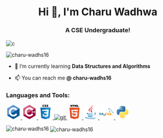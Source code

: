 <h1 align="center">Hi 👋, I'm Charu Wadhwa</h1>
<h3 align="center">A CSE Undergraduate!</h3>
<p><img align="center" width ="1100" src="https://images8.alphacoders.com/113/thumb-1920-1136157.png" alt="c" /></p>
<p align="left"> <img src="https://komarev.com/ghpvc/?username=charu-wadhs16&label=Profile%20views&color=0e75b6&style=flat" alt="charu-wadhs16" /> </p>


- 🌱 I’m currently learning **Data Structures and Algorithms**

- 📫 You can reach me **@ charu-wadhs16**


<h3 align="left">Languages and Tools:</h3>
<p align="left"> <a href="https://www.cprogramming.com/" target="_blank"> <img src="https://raw.githubusercontent.com/devicons/devicon/master/icons/c/c-original.svg" alt="c" width="40" height="40"/> </a> <a href="https://www.w3schools.com/cpp/" target="_blank"> <img src="https://raw.githubusercontent.com/devicons/devicon/master/icons/cplusplus/cplusplus-original.svg" alt="cplusplus" width="40" height="40"/> </a> <a href="https://www.w3schools.com/css/" target="_blank"> <img src="https://raw.githubusercontent.com/devicons/devicon/master/icons/css3/css3-original-wordmark.svg" alt="css3" width="40" height="40"/> </a> <a href="https://git-scm.com/" target="_blank"> <img src="https://www.vectorlogo.zone/logos/git-scm/git-scm-icon.svg" alt="git" width="40" height="40"/> </a> <a href="https://www.w3.org/html/" target="_blank"> <img src="https://raw.githubusercontent.com/devicons/devicon/master/icons/html5/html5-original-wordmark.svg" alt="html5" width="40" height="40"/> </a> <a href="https://www.java.com" target="_blank"> <img src="https://raw.githubusercontent.com/devicons/devicon/master/icons/java/java-original.svg" alt="java" width="40" height="40"/> </a> <a href="https://www.mysql.com/" target="_blank"> <img src="https://raw.githubusercontent.com/devicons/devicon/master/icons/mysql/mysql-original-wordmark.svg" alt="mysql" width="40" height="40"/> </a> <a href="https://www.python.org" target="_blank"> <img src="https://raw.githubusercontent.com/devicons/devicon/master/icons/python/python-original.svg" alt="python" width="40" height="40"/> </a> </p>

<p><img align="left" src="https://github-readme-stats.vercel.app/api/top-langs?username=charu-wadhs16&show_icons=true&locale=en&layout=compact" alt="charu-wadhs16" /></p>

<p>&nbsp;<img align="center" src="https://github-readme-stats.vercel.app/api?username=charu-wadhs16&show_icons=true&locale=en" alt="charu-wadhs16" /></p>
